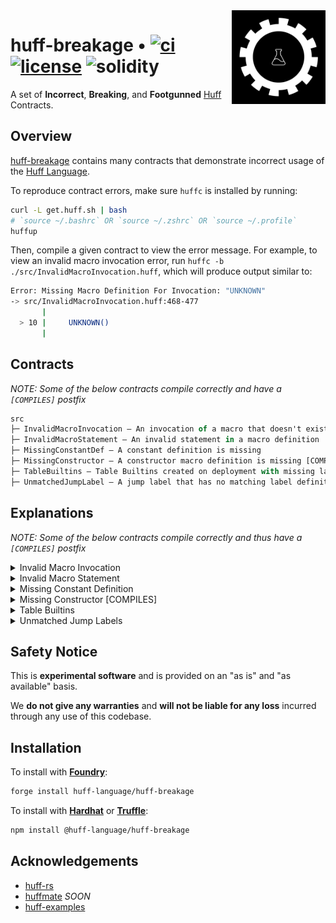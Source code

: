 <img align="right" width="150" height="150" top="100" src="./assets/breakage.png">

# huff-breakage • [![ci](https://github.com/huff-language/huff-breakage/actions/workflows/ci.yaml/badge.svg)](https://github.com/huff-language/huff-breakage/actions/workflows/ci.yaml) [![license](https://img.shields.io/badge/License-Apache_2.0-blue.svg?label=license)](https://opensource.org/licenses/Apache-2.0) ![solidity](https://img.shields.io/badge/solidity-%3E%3D%200.8.13-lightgrey)

A set of **Incorrect**, **Breaking**, and **Footgunned** [Huff](https://github.com/huff-language) Contracts.

## Overview

[huff-breakage](https://github.com/huff-language/huff-breakage) contains many contracts that demonstrate incorrect usage of the [Huff Language](https://huff.sh).

To reproduce contract errors, make sure `huffc` is installed by running:
```bash
curl -L get.huff.sh | bash
# `source ~/.bashrc` OR `source ~/.zshrc` OR `source ~/.profile`
huffup
```

Then, compile a given contract to view the error message. For example, to view an invalid macro invocation error, run `huffc -b ./src/InvalidMacroInvocation.huff`, which will produce output similar to:
```bash
Error: Missing Macro Definition For Invocation: "UNKNOWN"
-> src/InvalidMacroInvocation.huff:468-477
       |
  > 10 |     UNKNOWN()
       |
```


## Contracts

_NOTE: Some of the below contracts compile correctly and have a `[COMPILES]` postfix_

```ml
src
├─ InvalidMacroInvocation — An invocation of a macro that doesn't exist
├─ InvalidMacroStatement — An invalid statement in a macro definition
├─ MissingConstantDef — A constant definition is missing
├─ MissingConstructor — A constructor macro definition is missing [COMPILES]
├─ TableBuiltins — Table Builtins created on deployment with missing label definitions
├─ UnmatchedJumpLabel — A jump label that has no matching label definition
```

## Explanations

_NOTE: Some of the below contracts compile correctly and thus have a `[COMPILES]` postfix_

<details>
<summary>Invalid Macro Invocation</summary>
<br />
On line 10 of <a href="./src/InvalidMacroInvocation.huff">InvalidMacroInvocation.huff</a>, we invoke a macro called <code>UNKNOWN</code>, but it doesn't exist in either the <code>InvalidMacroInvocation</code> Huff contract or any of its imports (there are none in this simple example).
<br />
Thus, the compiler will generate an error message like so when compiling the contract:
<p align="center">
<img height="300px" style="display: block; margin: 0 auto" src="./assets/invalidmacroinvocation.png">
</p>
</details>


<details>
<summary>Invalid Macro Statement</summary>
<br />
On line 11 of <a href="./src/InvalidMacroStatement.huff">InvalidMacroStatement.huff</a>, we make a call to the <code>FREE_STORAGE_POINTER()</code> keyword which is invalid within the context of a macro.
<br />
Thus, the compiler will generate an error message like so when compiling the contract:
<p align="center">
<img height="300px" style="display: block; margin: 0 auto" src="./assets/invalidmacrostatement.png">
</p>
</details>


<details>
<summary>Missing Constant Definition</summary>
<br />
On line 10 of <a href="./src/MissingConstantDef.huff">MissingConstantDef.huff</a>, the constant <code>[UNKNOWN_CONSTANT_DEFINITION]</code> is referenced (the brackets notate the item's location will be pushed to the stack) but there is no <code>UNKNOWN_CONSTANT_DEFINITION</code> definition present in the contract. This will generate an error message similar to below during compilation.
<p align="center">
<img height="300px" style="display: block; margin: 0 auto" src="./assets/missingconstantdef.png">
</p>
</details>


<details>
<summary>Missing Constructor [COMPILES]</summary>
<br />
Since missing constructors are allowed, the <a href="./src/MissingConstructor.huff">MissingConstructor.huff</a> contract will compile correctly, producing the below output:
<p align="center">
<img height="300px" style="display: block; margin: 0 auto" src="./assets/missingconstructor.png">
</p>
</details>


<details>
<summary>Table Builtins</summary>
<br />
On line 6 of <a href="./src/TableBuiltins.huff">TableBuiltins.huff</a>, the builting table contains references to labels that aren't defined, thus causing this contract to fail to compile.
<p align="center">
<img height="300px" style="display: block; margin: 0 auto" src="./assets/tablebuiltins.png">
</p>
</details>


<details>
<summary>Unmatched Jump Labels</summary>
<br />
On line 16 of <a href="./src/UnmatchedJumpLabel.huff">UnmatchedJumpLabel.huff</a>, the jump label <code>err</code> is referenced but there is no matching label definition. This will generate the following <code>Unmatched Jump Label</code> error:
<p align="center">
<img height="300px" style="display: block; margin: 0 auto" src="./assets/unmatchedjumplabels.png">
</p>
</details>


## Safety Notice

This is **experimental software** and is provided on an "as is" and "as available" basis.

We **do not give any warranties** and **will not be liable for any loss** incurred through any use of this codebase.


## Installation

To install with [**Foundry**](https://github.com/foundry-rs/foundry):

```sh
forge install huff-language/huff-breakage
```

To install with [**Hardhat**](https://github.com/nomiclabs/hardhat) or [**Truffle**](https://github.com/trufflesuite/truffle):

```sh
npm install @huff-language/huff-breakage
```


## Acknowledgements

- [huff-rs](https://github.com/huff-language/huff-rs)
- [huffmate](https://github.com/huff-language) _SOON_
- [huff-examples](https://github.com/huff-language/huff-examples)
